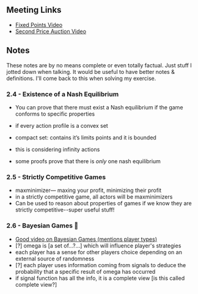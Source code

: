 ## Meeting Links
- [Fixed Points Video](https://www.youtube.com/watch?v=csInNn6pfT4)
- [Second Price Auction Video](https://www.youtube.com/watch?v=5YzVBaNEIz0)

## Notes
These notes are by no means complete or even totally factual. Just stuff I jotted down when talking. It would be useful to have better notes & definitions. I'll come back to this when solving my exercise.

### 2.4 - Existence of a Nash Equilibrium
- You can prove that there must exist a Nash equilibrium if the game conforms to specific properties
- if every action profile is a convex set
- compact set: contains it’s limits points and it is bounded
- this is considering infinity actions

- some proofs prove that there is *only* one nash equilibrium

### 2.5 - Strictly Competitive Games
- maxminimizer— maxing your profit, minimizing their profit
- in a strictly competitive game, all actors will be maxminimizers
- Can be used to reason about properties of games if we know they are strictly competitive--super useful stuff!

### 2.6 - Bayesian Games 🎉
- [Good video on Bayesian Games (mentions player types)](https://www.youtube.com/watch?v=AzN-eV_Na10)
- [?] omega is [a set of...?...] which will influence player's strategies
- each player has a sense for other players choice depending on an external source of randomness
- [?] each player uses information coming from signals to deduce the probability that a specific result of omega has occurred
- if signal function has all the info, it is a complete view [is this called complete view?]


